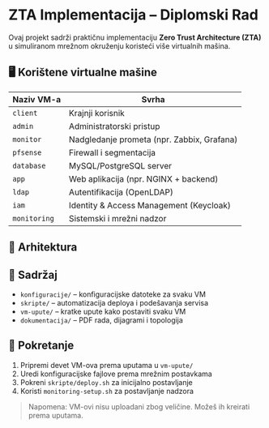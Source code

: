 # ZTA Implementacija – Diplomski Rad

Ovaj projekt sadrži praktičnu implementaciju **Zero Trust Architecture (ZTA)** u simuliranom mrežnom okruženju koristeći više virtualnih mašina.

## 🖥️ Korištene virtualne mašine

| Naziv VM-a    | Svrha                                      |
|---------------|---------------------------------------------|
| `client`      | Krajnji korisnik                            |
| `admin`       | Administratorski pristup                    |
| `monitor`     | Nadgledanje prometa (npr. Zabbix, Grafana)  |
| `pfsense`     | Firewall i segmentacija                     |
| `database`    | MySQL/PostgreSQL server                     |
| `app`         | Web aplikacija (npr. NGINX + backend)       |
| `ldap`        | Autentifikacija (OpenLDAP)                  |
| `iam`         | Identity & Access Management (Keycloak)     |
| `monitoring`  | Sistemski i mrežni nadzor                   |

## 🧩 Arhitektura


## 📁 Sadržaj

- `konfiguracije/` – konfiguracijske datoteke za svaku VM
- `skripte/` – automatizacija deploya i podešavanja servisa
- `vm-upute/` – kratke upute kako postaviti svaku VM
- `dokumentacija/` – PDF rada, dijagrami i topologija

## 🚀 Pokretanje

1. Pripremi devet VM-ova prema uputama u `vm-upute/`
2. Uredi konfiguracijske fajlove prema mrežnim postavkama
3. Pokreni `skripte/deploy.sh` za inicijalno postavljanje
4. Koristi `monitoring-setup.sh` za postavljanje nadzora

> Napomena: VM-ovi nisu uploadani zbog veličine. Možeš ih kreirati prema uputama.



